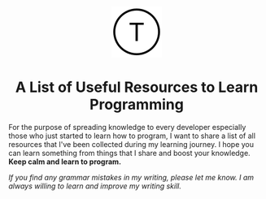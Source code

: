 <p align="center">
    <img src="./images/thong-logo.png" alt="Thong's Logo">
</p>
<h1 align="center">
A List of Useful Resources to Learn Programming
</h1>
<p>
    For the purpose of spreading knowledge to every developer especially those who just started to learn how to program, I want to share a list of all resources that I've been collected during my learning journey. I hope you can learn something from things that I share and boost your knowledge. <strong>Keep calm and learn to program.</strong>
</p>
<p>
<i>If you find any grammar mistakes in my writing, please let me know. I am always willing to learn and improve my writing skill.</i>
</p>